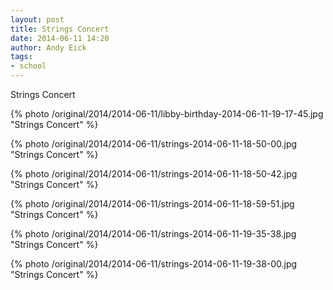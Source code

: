 ```yaml
---
layout: post
title: Strings Concert
date: 2014-06-11 14:20
author: Andy Eick
tags: 
- school
---
```

Strings Concert 

{% photo /original/2014/2014-06-11/libby-birthday-2014-06-11-19-17-45.jpg "Strings Concert" %}

{% photo /original/2014/2014-06-11/strings-2014-06-11-18-50-00.jpg "Strings Concert" %}

{% photo /original/2014/2014-06-11/strings-2014-06-11-18-50-42.jpg "Strings Concert" %}

{% photo /original/2014/2014-06-11/strings-2014-06-11-18-59-51.jpg "Strings Concert" %}

{% photo /original/2014/2014-06-11/strings-2014-06-11-19-35-38.jpg "Strings Concert" %}

{% photo /original/2014/2014-06-11/strings-2014-06-11-19-38-00.jpg "Strings Concert" %}
